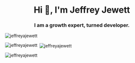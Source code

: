 <h1 align="center">Hi 👋, I'm Jeffrey Jewett</h1>
<h3 align="center">I am a growth expert, turned developer.</h3>

<p align="left"> <img src="https://komarev.com/ghpvc/?username=jeffreyajewett&label=Profile%20views&color=0e75b6&style=flat" alt="jeffreyajewett" /> </p>

<p><img align="left" src="https://github-readme-stats.vercel.app/api/top-langs?username=jeffreyajewett&show_icons=true&locale=en&layout=compact" alt="jeffreyajewett" /></p>

<p>&nbsp;<img align="center" src="https://github-readme-stats.vercel.app/api?username=jeffreyajewett&show_icons=true&locale=en" alt="jeffreyajewett" /></p>

<p><img align="center" src="https://github-readme-streak-stats.herokuapp.com/?user=jeffreyajewett&" alt="jeffreyajewett" /></p>
